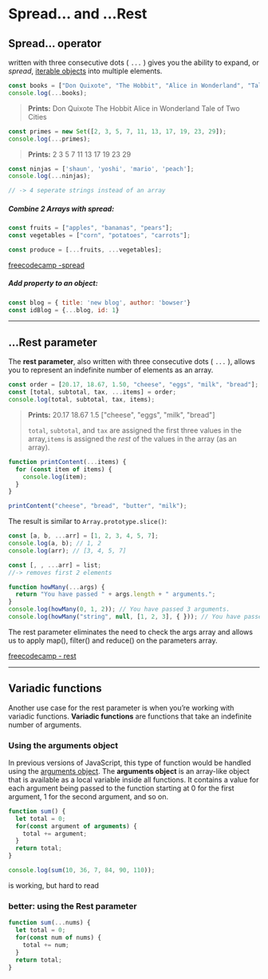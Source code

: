 # Spread... and ...Rest

## Spread... operator

written with three consecutive dots ( `...` ) gives you the ability to expand, or *spread*, [iterable objects](https://developer.mozilla.org/en-US/docs/Web/JavaScript/Guide/Iterators_and_Generators#Iterators) into multiple elements.

```js
const books = ["Don Quixote", "The Hobbit", "Alice in Wonderland", "Tale of Two Cities"];
console.log(...books);
```

> **Prints:** Don Quixote The Hobbit Alice in Wonderland Tale of Two Cities

```js
const primes = new Set([2, 3, 5, 7, 11, 13, 17, 19, 23, 29]);
console.log(...primes);
```

> **Prints:** 2 3 5 7 11 13 17 19 23 29

```js
const ninjas = ['shaun', 'yoshi', 'mario', 'peach'];
console.log(...ninjas);

// -> 4 seperate strings instead of an array
```

##### Combine 2 Arrays with spread:

```js
const fruits = ["apples", "bananas", "pears"];
const vegetables = ["corn", "potatoes", "carrots"];

const produce = [...fruits, ...vegetables];
```

[freecodecamp -spread](https://www.freecodecamp.org/learn/javascript-algorithms-and-data-structures/es6/use-the-spread-operator-to-evaluate-arrays-in-place	)

##### Add property to an object:

```js
const blog = { title: 'new blog', author: 'bowser'}
const idBlog = {...blog, id: 1}
```

------

## ...Rest parameter

The **rest parameter**, also written with three consecutive dots ( `...` ), allows you to represent an indefinite number of elements as an array. 

```js
const order = [20.17, 18.67, 1.50, "cheese", "eggs", "milk", "bread"];
const [total, subtotal, tax, ...items] = order;
console.log(total, subtotal, tax, items);
```

> **Prints:** 20.17 18.67 1.5 ["cheese", "eggs", "milk", "bread"]
>
> `total`, `subtotal`, and `tax` are assigned the first three values in the array,`items` is assigned the *rest* of the values in the array (as an array).



```js
function printContent(...items) {
  for (const item of items) {
    console.log(item);
  }
}

printContent("cheese", "bread", "butter", "milk");
```

The result is similar to `Array.prototype.slice()`:

```js
const [a, b, ...arr] = [1, 2, 3, 4, 5, 7];
console.log(a, b); // 1, 2
console.log(arr); // [3, 4, 5, 7]

const [, , ...arr] = list;
//-> removes first 2 elements
```

```js
function howMany(...args) {
  return "You have passed " + args.length + " arguments.";
}
console.log(howMany(0, 1, 2)); // You have passed 3 arguments.
console.log(howMany("string", null, [1, 2, 3], { })); // You have passed 4 arguments.
```

The rest parameter eliminates the need to check the args array and allows us to apply map(), filter() and reduce() on the parameters array.

[freecodecamp - rest](https://www.freecodecamp.org/learn/javascript-algorithms-and-data-structures/es6/use-the-rest-parameter-with-function-parameters	)

------
## Variadic functions

Another use case for the rest parameter is when you’re working with variadic functions. **Variadic functions** are functions that take an indefinite number of arguments.

### Using the arguments object

In previous versions of JavaScript, this type of function would be handled using the [arguments object](https://developer.mozilla.org/en-US/docs/Web/JavaScript/Reference/Functions/arguments). The **arguments object** is an array-like object that is available as a local variable inside all functions. It contains a value for each argument being passed to the function starting at 0 for the first argument, 1 for the second argument, and so on.

```js
function sum() {
  let total = 0;  
  for(const argument of arguments) {
    total += argument;
  }
  return total;
}

console.log(sum(10, 36, 7, 84, 90, 110));
```

is working, but hard to read

### better: using the Rest parameter

```js
function sum(...nums) {
  let total = 0;  
  for(const num of nums) {
    total += num;
  }
  return total;
}
```

